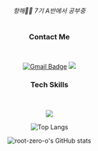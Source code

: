 <div align="center">

 
<br>
 
*항해🌊🚢 7기 A반에서 공부중*
 <br>
 <br>

### Contact Me
 
 <br>

[![Gmail Badge](https://img.shields.io/badge/Gmail-d14836?style=flat-square&logo=Gmail&logoColor=white&link=rootzero17@gmail.com)](mailto:rootzero17@gmail.com)
 <a href="https://www.instagram.com/root_zero3o"><img src="https://img.shields.io/badge/Instagram-E4405F?style=flat-square&logo=Instagram&logoColor=white"/></a>

### Tech Skills

 <br>
 
 <p herf="https://skillicons.dev">
  <img src="https://skillicons.dev/icons?i=js,ts,react,nextjs,firebase,styledcomponents,redux,figma,git,&perline=5"/>
</p>
 
 
![Top Langs](https://github-readme-stats.vercel.app/api/top-langs/?username=root-zero-o&layout=compact&theme=dark)<br>
 
 
 
 
![root-zero-o's GitHub stats](https://github-readme-stats.vercel.app/api?username=root-zero-o&show_icons=true&theme=dark)

</div>
